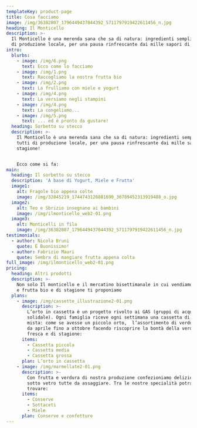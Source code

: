 ```yaml
---
templateKey: product-page
title: Cosa facciamo
image: /img/36382807_1796449437044392_5711797919422611456_n.jpg
heading: Il Monticello
description: >-
  Il Monticello è una merenda sana che sa di natura: ingredienti semplici, tutti
  di produzione locale, per una pausa rinfrescante dai mille sapori di stagione!
intro:
  blurbs:
    - image: /img/6.png
      text: Ecco come lo facciamo
    - image: /img/1.png
      text: Raccogliamo la nostra frutta bio
    - image: /img/2.png
      text: La frulliamo con miele e yogurt
    - image: /img/4.png
      text: La versiamo negli stampini
    - image: /img/4.png
      text: La congeliamo...
    - image: /img/5.png
      text: ... ed è pronto da gustare!
  heading: Sorbetto su stecco
  description: >-
    Il Monticello è una merenda sana che sa di natura: ingredienti semplici,
    tutti di produzione locale, per una pausa rinfrescante dai mille sapori di
    stagione!


    Ecco come si fa:
main:
  heading: Il sorbetto su stecco
  description: 'A base di Yogurt, Miele e Frutta'
  image1:
    alt: Fragole bio appena colte
    image: /img/32845219_1744743128881690_30789452313919488_o.jpg
  image2:
    alt: Teo e Sbrizio insegnano ai bambini
    image: /img/ilmonticello_web2-01.png
  image3:
    alt: Monticelli in fila
    image: /img/36382807_1796449437044392_5711797919422611456_n.jpg
testimonials:
  - author: Nicola Bruni
    quote: È Buonissimo!
  - author: Fabrizio Mauri
    quote: Sembra di mangiare frutta appena colta
full_image: /img/ilmonticello_web2-01.png
pricing:
  heading: Altri prodotti
  description: >-
    Non solo Il monticello e il mercatino bisettimanale in cui vendiamo verdura
    e frutta bio e di stagione ti proponiamo
  plans:
    - image: /img/cassette_illustrazione2-01.png
      description: >-
        L’orto in cassetta è un progetto rivolto ai GAS (gruppi di acquisto
        solidale). Ogni famiglia riceve ogni settimana una cassetta di verdura
        mista: come se avesse un piccolo orto,  l’assortimento di verdure cambia
        da aprile fino a ottobre facendo riscoprire la bontà della verdura
        fresca e di stagione:
      items:
        - Cassetta piccola
        - Cassetta media
        - Cassetta grossa
      plan: L’orto in cassetta
    - image: /img/marmellate2-01.png
      description: >-
        Con frutta e verdura di nostra produzione confezioniamo deliziose bontà
        sotto vetro tutte da assaggiare. Tra le nostre specialità potrai
        trovare:
      items:
        - Conserve
        - Sottaceti
        - Miele
      plan: Conserve e confetture
---
```


